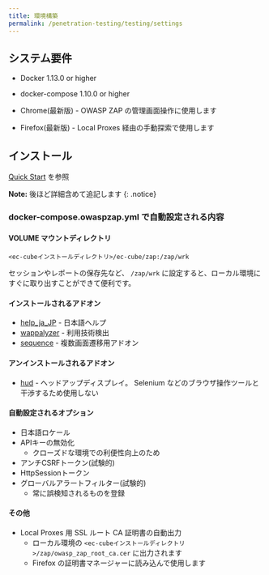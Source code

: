 ```yaml
---
title: 環境構築
permalink: /penetration-testing/testing/settings
---
```

## システム要件

- Docker 1.13.0 or higher
- docker-compose 1.10.0 or higher

- Chrome(最新版) - OWASP ZAP の管理画面操作に使用します
- Firefox(最新版) - Local Proxes 経由の手動探索で使用します

## インストール

[Quick Start](/penetration-testing/quick_start) を参照

**Note:** 後ほど詳細含めて追記します
{: .notice}

### docker-compose.owaspzap.yml で自動設定される内容

#### VOLUME マウントディレクトリ

```shell
<ec-cubeインストールディレクトリ>/ec-cube/zap:/zap/wrk
```

セッションやレポートの保存先など、 `/zap/wrk` に設定すると、ローカル環境にすぐに取り出すことができて便利です。

#### インストールされるアドオン

- [help_ja_JP](https://www.zaproxy.org/addons/#addon-help_ja_JP) - 日本語ヘルプ
- [wappalyzer](https://www.zaproxy.org/docs/desktop/addons/technology-detection/) - 利用技術検出
- [sequence](https://www.zaproxy.org/docs/desktop/addons/sequence-scanner/) - 複数画面遷移用アドオン

#### アンインストールされるアドオン

- [hud](https://www.zaproxy.org/docs/desktop/addons/hud/) - ヘッドアップディスプレイ。 Selenium などのブラウザ操作ツールと干渉するため使用しない

#### 自動設定されるオプション

- 日本語ロケール
- APIキーの無効化
  - クローズドな環境での利便性向上のため
- アンチCSRFトークン(試験的)
- HttpSessionトークン
- グローバルアラートフィルター(試験的)
  - 常に誤検知されるものを登録

#### その他

- Local Proxes 用 SSL ルート CA 証明書の自動出力
  - ローカル環境の `<ec-cubeインストールディレクトリ>/zap/owasp_zap_root_ca.cer` に出力されます
  - Firefox の証明書マネージャーに読み込んで使用します
